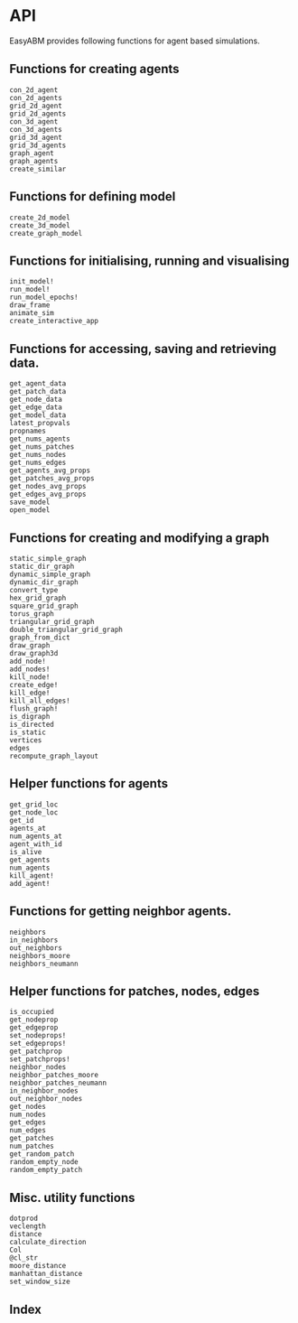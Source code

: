 
# API
EasyABM provides following functions for agent based simulations. 

## Functions for creating agents

```@docs
con_2d_agent
con_2d_agents
grid_2d_agent
grid_2d_agents
con_3d_agent
con_3d_agents
grid_3d_agent
grid_3d_agents
graph_agent
graph_agents
create_similar
```

## Functions for defining model

```@docs
create_2d_model
create_3d_model
create_graph_model
```

## Functions for initialising, running and visualising

```@docs
init_model!
run_model!
run_model_epochs!
draw_frame
animate_sim
create_interactive_app
```

## Functions for accessing, saving and retrieving data.

```@docs
get_agent_data 
get_patch_data 
get_node_data
get_edge_data 
get_model_data 
latest_propvals
propnames
get_nums_agents 
get_nums_patches
get_nums_nodes 
get_nums_edges
get_agents_avg_props
get_patches_avg_props
get_nodes_avg_props
get_edges_avg_props
save_model
open_model
```

## Functions for creating and modifying a graph

```@docs
static_simple_graph
static_dir_graph
dynamic_simple_graph
dynamic_dir_graph
convert_type
hex_grid_graph
square_grid_graph
torus_graph
triangular_grid_graph
double_triangular_grid_graph
graph_from_dict
draw_graph
draw_graph3d
add_node!
add_nodes!
kill_node!
create_edge! 
kill_edge!
kill_all_edges!
flush_graph!
is_digraph
is_directed
is_static
vertices
edges
recompute_graph_layout
```

## Helper functions for agents

```@docs
get_grid_loc
get_node_loc
get_id
agents_at
num_agents_at
agent_with_id
is_alive
get_agents 
num_agents 
kill_agent!
add_agent!
```

## Functions for getting neighbor agents.

```@docs
neighbors
in_neighbors
out_neighbors
neighbors_moore
neighbors_neumann
```

## Helper functions for patches, nodes, edges

```@docs
is_occupied
get_nodeprop
get_edgeprop
set_nodeprops!
set_edgeprops!
get_patchprop
set_patchprops!
neighbor_nodes
neighbor_patches_moore
neighbor_patches_neumann
in_neighbor_nodes
out_neighbor_nodes
get_nodes
num_nodes
get_edges
num_edges
get_patches
num_patches
get_random_patch
random_empty_node
random_empty_patch
```

## Misc. utility functions

```@docs
dotprod
veclength
distance
calculate_direction
Col
@cl_str
moore_distance
manhattan_distance
set_window_size
```


## Index

```@index
```